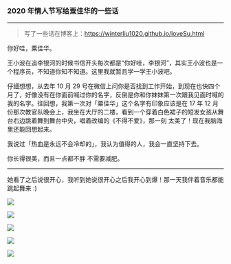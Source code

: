 ### 2020 年情人节写给粟佳华的一些话

---
> 写了一些话在博客上：https://winterliu1020.github.io/loveSu.html  

你好哇，粟佳华。

王小波在追李银河的时候书信开头每次都是“你好哇，李银河”，其实王小波也是一个程序员，不知道你知不知道。这里我就暂且学一学王小波吧。

仔细想想，从去年 10 月 29 号在微信上问你是否找到工作开始，到现在也快四个月了，好像没有在你面前喊过你的名字，反倒是你和你妹妹第一次跟我见面时喊的我的名字。往回想，我第一次对「粟佳华」这个名字有印象应该是在 17 年 12 月份那次教官队晚会上，我坐在大厅的二楼，看到一个穿着白色裙子的短发女孩从舞台右边跳着舞到舞台中央，唱着改编的《不得不爱》，那一刻 太美了！现在我脑海里还能回想起来。

我说过「热血是永远不会冷却的」，我认为值得的人，我会一直坚持下去。

你长得很美，而且一点都不胖 不需要减肥。  

---
她看了之后说很开心，我听到她说很开心之后我开心到爆！那一天我伴着音乐都能跳起舞来 :)

![](https://winterliublog.oss-cn-beijing.aliyuncs.com/20200214_helloSu/20200214_loveSu1.jpeg)

![](https://winterliublog.oss-cn-beijing.aliyuncs.com/20200214_helloSu/20200214_loveSu2.png)

![](https://winterliublog.oss-cn-beijing.aliyuncs.com/20200214_helloSu/20200214_loveSu3.png)

![](https://winterliublog.oss-cn-beijing.aliyuncs.com/20200214_helloSu/20200214_loveSu4.png)

![](https://winterliublog.oss-cn-beijing.aliyuncs.com/20200214_helloSu/20200214_loveSu5.png)  
